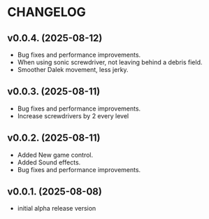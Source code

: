 # CHANGELOG

## v0.0.4. (2025-08-12)
- Bug fixes and performance improvements.
- When using sonic screwdriver, not leaving behind a debris field.
- Smoother Dalek movement, less jerky.

## v0.0.3. (2025-08-11)
- Bug fixes and performance improvements.
- Increase screwdrivers by 2 every level

## v0.0.2. (2025-08-11)
- Added New game control.
- Added Sound effects.
- Bug fixes and performance improvements.

## v0.0.1. (2025-08-08)
- initial alpha release version
